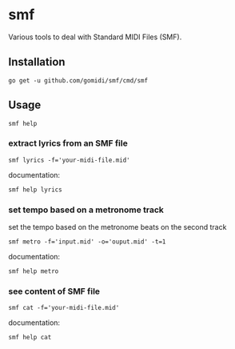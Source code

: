 # smf

Various tools to deal with Standard MIDI Files (SMF).

## Installation

    go get -u github.com/gomidi/smf/cmd/smf

## Usage

    smf help
    
### extract lyrics from an SMF file

    smf lyrics -f='your-midi-file.mid'
    
documentation:

    smf help lyrics

### set tempo based on a metronome track

set the tempo based on the metronome beats on the second track 

    smf metro -f='input.mid' -o='ouput.mid' -t=1
    
documentation:

    smf help metro

### see content of SMF file

    smf cat -f='your-midi-file.mid'
    
documentation:

    smf help cat
 
